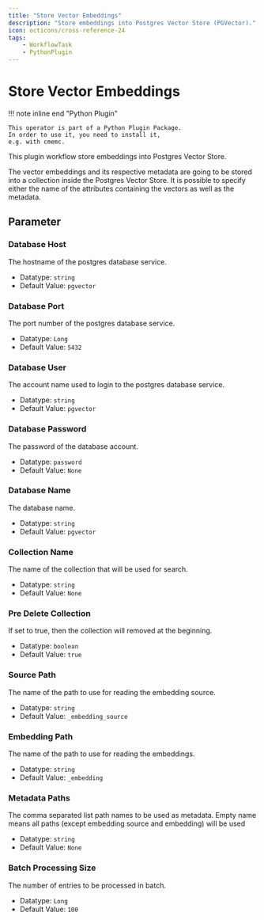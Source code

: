 ```yaml
---
title: "Store Vector Embeddings"
description: "Store embeddings into Postgres Vector Store (PGVector)."
icon: octicons/cross-reference-24
tags: 
    - WorkflowTask
    - PythonPlugin
---
```

# Store Vector Embeddings
<!-- This file was generated - DO NOT CHANGE IT MANUALLY -->

!!! note inline end "Python Plugin"

    This operator is part of a Python Plugin Package.
    In order to use it, you need to install it,
    e.g. with cmemc.


This plugin workflow store embeddings into Postgres Vector Store.

The vector embeddings and its respective metadata are going to be stored into a collection inside
the Postgres Vector Store.
It is possible to specify either the name of the attributes containing the vectors as well as the
metadata.


## Parameter

### Database Host

The hostname of the postgres database service.

- Datatype: `string`
- Default Value: `pgvector`



### Database Port

The port number of the postgres database service.

- Datatype: `Long`
- Default Value: `5432`



### Database User

The account name used to login to the postgres database service.

- Datatype: `string`
- Default Value: `pgvector`



### Database Password

The password of the database account.

- Datatype: `password`
- Default Value: `None`



### Database Name

The database name.

- Datatype: `string`
- Default Value: `pgvector`



### Collection Name

The name of the collection that will be used for search.

- Datatype: `string`
- Default Value: `None`



### Pre Delete Collection

If set to true, then the collection will removed at the beginning.

- Datatype: `boolean`
- Default Value: `true`



### Source Path

The name of the path to use for reading the embedding source.

- Datatype: `string`
- Default Value: `_embedding_source`



### Embedding Path

The name of the path to use for reading the embeddings.

- Datatype: `string`
- Default Value: `_embedding`



### Metadata Paths

The comma separated list path names to be used as metadata. Empty name means all paths (except embedding source and embedding) will be used

- Datatype: `string`
- Default Value: `None`



### Batch Processing Size

The number of entries to be processed in batch.

- Datatype: `Long`
- Default Value: `100`



